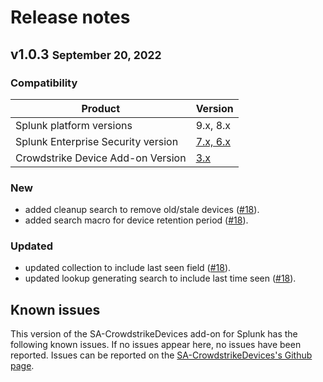 # Release notes

## v1.0.3 <small>September 20, 2022</small>

### Compatibility

Product | Version
--------- | -------
Splunk platform versions | 9.x, 8.x
Splunk Enterprise Security version | [7.x, 6.x](https://splunkbase.splunk.com/app/263)
Crowdstrike Device Add-on Version | [3.x](https://splunkbase.splunk.com/app/5570)

### New

- added cleanup search to remove old/stale devices ([#18](https://github.com/ZachChristensen28/SA-CrowdstrikeDevices/issues/18)).
- added search macro for device retention period ([#18](https://github.com/ZachChristensen28/SA-CrowdstrikeDevices/issues/18)).

### Updated

- updated collection to include last seen field ([#18](https://github.com/ZachChristensen28/SA-CrowdstrikeDevices/issues/18)).
- updated lookup generating search to include last time seen ([#18](https://github.com/ZachChristensen28/SA-CrowdstrikeDevices/issues/18)).

## Known issues

This version of the SA-CrowdstrikeDevices add-on for Splunk has the following known issues. If no issues appear here, no issues have been reported. Issues can be reported on the [SA-CrowdstrikeDevices's Github page](https://github.com/ZachChristensen28/SA-CrowdstrikeDevices/issues).
